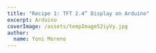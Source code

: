 ```yaml
---
title: "Recipe 1: TFT 2.4” Display on Arduino"
excerpt: Arduino
coverImage: /assets/tempImage52iyVy.jpg
author:
  name: Yoni Moreno
---
```

